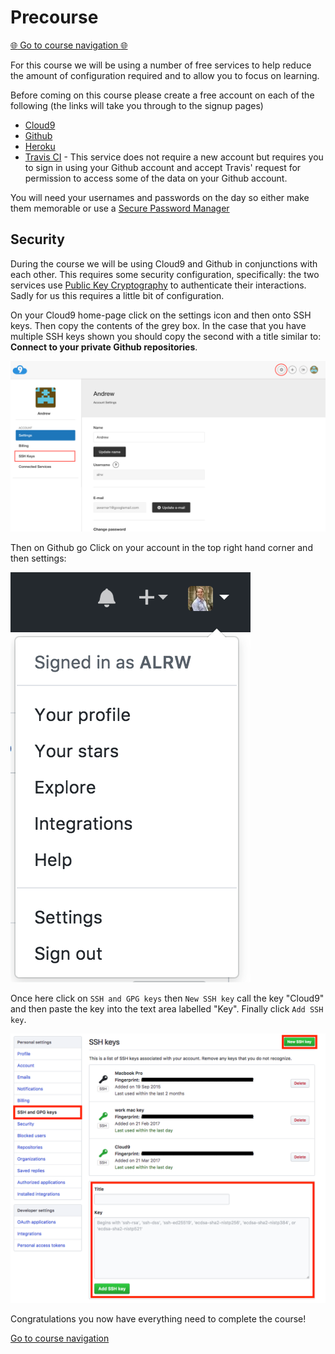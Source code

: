 Precourse
=========

[:globe_with_meridians: Go to course navigation :globe_with_meridians:](./navigation.md)

For this course we will be using a number of free services to help reduce the amount of configuration required and to allow you to focus on learning.

Before coming on this course please create a free account on each of the following (the links will take you through to the signup pages)

 - [Cloud9](https://c9.io/signup)
 - [Github](https://github.com/join)
 - [Heroku](https://signup.heroku.com)
 - [Travis CI](https://travis-ci.org/auth) - This service does not require a new account but requires you to sign in using your Github account and accept Travis' request for permission to access some of the data on your Github account.

You will need your usernames and passwords on the day so either make them memorable or use a [Secure Password Manager](https://www.lastpass.com/)


Security
--------

During the course we will be using Cloud9 and Github in conjunctions with each other. This requires some security configuration, specifically: the two services use [Public Key Cryptography](https://en.wikipedia.org/wiki/Public-key_cryptography) to authenticate their interactions. Sadly for us this requires a little bit of configuration.

On your Cloud9 home-page click on the settings icon and then onto SSH keys. Then copy the contents of the grey box. In the case that you have multiple SSH keys shown you should copy the second with a title similar to: **Connect to your private Github repositories**.

![Cloud 9 SSH](./images/cloud9SSH.png)

Then on Github go Click on your account in the top right hand corner and then settings:

![github settings](./images/githubSettings.png)

Once here click on `SSH and GPG keys` then `New SSH key` call the key "Cloud9" and then paste the key into the text area labelled "Key". Finally click `Add SSH key`. 

![github ssh](./images/githubSSH.png)

Congratulations you now have everything need to complete the course!

[Go to course navigation](./navigation.md)
